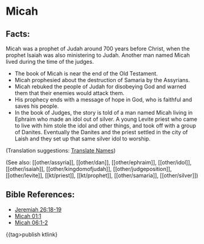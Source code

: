 # Micah #

## Facts: ##

Micah was a prophet of Judah around 700 years before Christ, when the prophet Isaiah was also ministering to Judah. Another man named Micah lived during the time of the judges.

* The book of Micah is near the end of the Old Testament.
* Micah prophesied about the destruction of Samaria by the Assyrians.
* Micah rebuked the people of Judah for disobeying God and warned them that their enemies would attack them.
* His prophecy ends with a message of hope in God, who is faithful and saves his people.
* In the book of Judges, the story is told of a man named Micah living in Ephraim who made an idol out of silver. A young Levite priest who came to live with him  stole the idol and other things, and took off with a group of Danites. Eventually the Danites and the priest settled in the city of Laish and they set up that same silver idol to worship.

(Translation suggestions: [Translate Names](en/ta-vol1/translate/man/translate-names))

(See also: [[other/assyria]], [[other/dan]], [[other/ephraim]], [[other/idol]], [[other/isaiah]], [[other/kingdomofjudah]], [[other/judgeposition]], [[other/levite]], [[kt/priest]], [[kt/prophet]], [[other/samaria]], [[other/silver]])

## Bible References: ##

* [Jeremiah 26:18-19](en/tn/jer/help/26/18)
* [Micah 01:1](en/tn/mic/help/01/01)
* [Micah 06:1-2](en/tn/mic/help/06/01)

{{tag>publish ktlink}